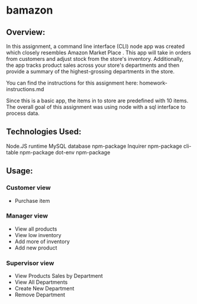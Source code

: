 # bamazon

## Overview:

In this assignment, a command line interface (CLI) node app was created which closely resembles Amazon Market Place . This app will take in orders from customers and adjust stock from the store's inventory. Additionally, the app tracks product sales across your store's departments and then provide a summary of the highest-grossing departments in the store.

You can find the instructions for this assignment here: homework-instructions.md

Since this is a basic app, the items in to store are predefined with 10 items. The overall goal of this assignment was using node with a sql interface to process data.

## Technologies Used:

Node.JS runtime
MySQL database npm-package
Inquirer npm-package
cli-table npm-package
dot-env npm-package

## Usage:

### Customer view

- Purchase item

### Manager view

- View all products
- View low inventory
- Add more of inventory
- Add new product

### Supervisor view

- View Products Sales by Department
- View All Departments
- Create New Department
- Remove Department

